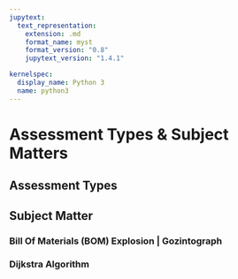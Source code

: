 ```yaml
---
jupytext:
  text_representation:
    extension: .md
    format_name: myst
    format_version: "0.8"
    jupytext_version: "1.4.1"

kernelspec:
  display_name: Python 3
  name: python3
---
```


# Assessment Types & Subject Matters

## Assessment Types

## Subject Matter

### Bill Of Materials (BOM) Explosion | Gozintograph

### Dijkstra Algorithm
